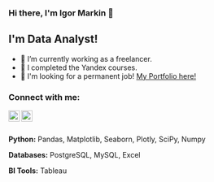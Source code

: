 ### Hi there, I'm Igor Markin 👋

## I'm Data Analyst!

- 🔭 I’m currently working as a freelancer.
- 🤔 I completed the Yandex courses.
- 👯 I'm looking for a permanent job! [My Portfolio here!](https://github.com/IGOR-M97/Portfolio)

### Connect with me:
[<img align="left" alt="IGOR-M97 | Twitter" width="22px" src="https://img.icons8.com/3d-fluency/94/telegram.png" />][Telegram]
[<img align="left" alt="IGOR-M97 | LinkedIn" width="22px" src="https://cdn.jsdelivr.net/npm/simple-icons@v3/icons/linkedin.svg" />][Linkedin]

<br />
<br />

**Python:** Pandas, Matplotlib, Seaborn, Plotly, SciPy, Numpy

**Databases:** PostgreSQL, MySQL, Excel

**BI Tools:** Tableau

[Telegram]: https://t.me/igorkgd
[Linkedin]: https://www.linkedin.com/in/igor-markin-71a335265/
